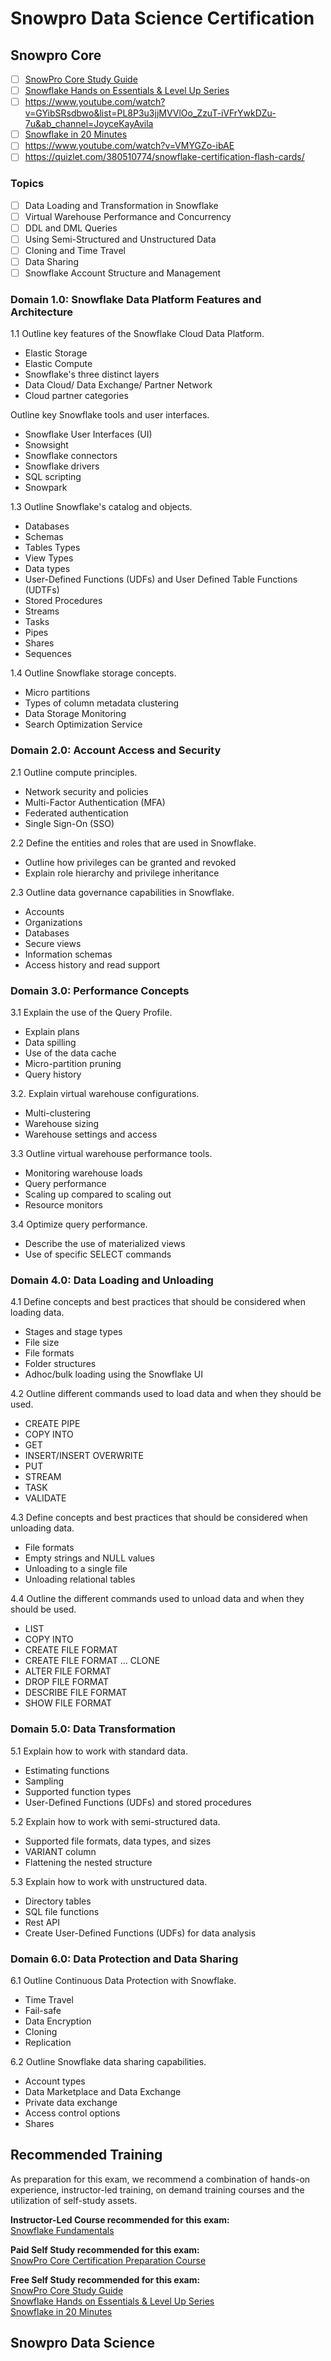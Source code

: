 # Snowpro Data Science Certification


## Snowpro Core

- [ ] [SnowPro Core Study Guide](https://learn.snowflake.com/courses/course-v1:snowflake+SPSG-CORE+A/about?_ga=2.129876622.384067162.1638810354-1102816095.1633962341&_gac=1.94989934.1636477023.CjwKCAiA1aiMBhAUEiwACw25MQQ63tax_d-N-8PQHNss-TzoRqgklwxqDR6S9uiW_Axs6c4O9-aARxoCVxYQAvD_BwE)
- [ ] [Snowflake Hands on Essentials & Level Up Series](https://learn.snowflake.com/tracks)
- [ ] https://www.youtube.com/watch?v=GYibSRsdbwo&list=PL8P3u3jjMVVlOo_ZzuT-iVFrYwkDZu-7u&ab_channel=JoyceKayAvila
- [ ] [Snowflake in 20 Minutes](https://docs.snowflake.com/en/user-guide/getting-started-tutorial.html)
- [ ] https://www.youtube.com/watch?v=VMYGZo-ibAE 
- [ ] https://quizlet.com/380510774/snowflake-certification-flash-cards/

### Topics 

- [ ] Data Loading and Transformation in Snowflake
- [ ] Virtual Warehouse Performance and Concurrency
- [ ] DDL and DML Queries
- [ ] Using Semi-Structured and Unstructured Data
- [ ] Cloning and Time Travel
- [ ] Data Sharing
- [ ] Snowflake Account Structure and Management

### Domain 1.0: Snowflake Data Platform Features and Architecture

1.1 Outline key features of the Snowflake Cloud Data Platform.

-   Elastic Storage
-   Elastic Compute
-   Snowflake's three distinct layers
-   Data Cloud/ Data Exchange/ Partner Network
-   Cloud partner categories

Outline key Snowflake tools and user interfaces.

-   Snowflake User Interfaces (UI)
-   Snowsight
-   Snowflake connectors
-   Snowflake drivers
-   SQL scripting
-   Snowpark

1.3 Outline Snowflake's catalog and objects.

-   Databases
-   Schemas
-   Tables Types
-   View Types
-   Data types
-   User-Defined Functions (UDFs) and User Defined Table Functions (UDTFs)
-   Stored Procedures
-   Streams
-   Tasks
-   Pipes
-   Shares
-   Sequences

1.4 Outline Snowflake storage concepts.

-   Micro partitions
-   Types of column metadata clustering
-   Data Storage Monitoring
-   Search Optimization Service

### Domain 2.0: Account Access and Security

2.1 Outline compute principles.

-   Network security and policies
-   Multi-Factor Authentication (MFA)
-   Federated authentication
-   Single Sign-On (SSO)

2.2 Define the entities and roles that are used in Snowflake.

-   Outline how privileges can be granted and revoked
-   Explain role hierarchy and privilege inheritance

2.3 Outline data governance capabilities in Snowflake.

-   Accounts
-   Organizations
-   Databases
-   Secure views
-   Information schemas
-   Access history and read support

### Domain 3.0: Performance Concepts

3.1 Explain the use of the Query Profile.

-   Explain plans
-   Data spilling
-   Use of the data cache
-   Micro-partition pruning
-   Query history

3.2. Explain virtual warehouse configurations.

-   Multi-clustering
-   Warehouse sizing
-   Warehouse settings and access

3.3 Outline virtual warehouse performance tools.

-   Monitoring warehouse loads
-   Query performance
-   Scaling up compared to scaling out
-   Resource monitors

3.4 Optimize query performance.

-   Describe the use of materialized views
-   Use of specific SELECT commands

### Domain 4.0: Data Loading and Unloading

4.1 Define concepts and best practices that should be considered when loading data.

-   Stages and stage types
-   File size
-   File formats
-   Folder structures
-   Adhoc/bulk loading using the Snowflake UI

4.2 Outline different commands used to load data and when they should be used.

-   CREATE PIPE
-   COPY INTO
-   GET
-   INSERT/INSERT OVERWRITE
-   PUT
-   STREAM
-   TASK
-   VALIDATE

4.3 Define concepts and best practices that should be considered when unloading data.

-   File formats
-   Empty strings and NULL values
-   Unloading to a single file
-   Unloading relational tables

4.4 Outline the different commands used to unload data and when they should be used.

-   LIST
-   COPY INTO
-   CREATE FILE FORMAT
-   CREATE FILE FORMAT ... CLONE
-   ALTER FILE FORMAT
-   DROP FILE FORMAT
-   DESCRIBE FILE FORMAT
-   SHOW FILE FORMAT

### Domain 5.0: Data Transformation

5.1 Explain how to work with standard data.

-   Estimating functions
-   Sampling
-   Supported function types
-   User-Defined Functions (UDFs) and stored procedures

5.2 Explain how to work with semi-structured data.

-   Supported file formats, data types, and sizes
-   VARIANT column
-   Flattening the nested structure

5.3 Explain how to work with unstructured data.

-   Directory tables
-   SQL file functions
-   Rest API
-   Create User-Defined Functions (UDFs) for data analysis

### Domain 6.0: Data Protection and Data Sharing

6.1 Outline Continuous Data Protection with Snowflake.

-   Time Travel
-   Fail-safe
-   Data Encryption
-   Cloning
-   Replication

6.2 Outline Snowflake data sharing capabilities.

-   Account types
-   Data Marketplace and Data Exchange
-   Private data exchange
-   Access control options
-   Shares

Recommended Training
--------------------

As preparation for this exam, we recommend a combination of hands-on experience, instructor-led training, on demand training courses and the utilization of self-study assets.

**Instructor-Led Course recommended for this exam:**\
[Snowflake Fundamentals](https://training.snowflake.com/lmt/clmsCourse.prCourseDetails?site=sf&in_userid=-34570704459&in_language_identifier=en-us&in_region=us&in_rcoId=96497380&in_from_module=XLR8LOGIN.LOGIN)

**Paid Self Study recommended for this exam:**\
[SnowPro Core Certification Preparation Course](https://training.snowflake.com/)

**Free Self Study recommended for this exam:**\
[SnowPro Core Study Guide](https://learn.snowflake.com/courses/course-v1:snowflake+SPSG-CORE+A/about?_ga=2.129876622.384067162.1638810354-1102816095.1633962341&_gac=1.94989934.1636477023.CjwKCAiA1aiMBhAUEiwACw25MQQ63tax_d-N-8PQHNss-TzoRqgklwxqDR6S9uiW_Axs6c4O9-aARxoCVxYQAvD_BwE)\
[Snowflake Hands on Essentials & Level Up Series](https://learn.snowflake.com/tracks)\
[Snowflake in 20 Minutes](https://docs.snowflake.com/en/user-guide/getting-started-tutorial.html)

## Snowpro Data Science

